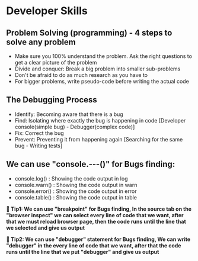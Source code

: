 # Developer Skills

## Problem Solving (programming) - 4 steps to solve any problem

- Make sure you 100% understand the problem. Ask the right questions to get a clear picture of the problem
- Divide and conquer: Break a big problem into smaller sub-problems
- Don't be afraid to do as much research as you have to
- For bigger problems, write pseudo-code before writing the actual code

## The Debugging Process

- Identify: Becoming aware that there is a bug
- Find: Isolating where exactly the bug is happening in code [Developer console(simple bug) - Debugger(complex code)]
- Fix: Correct the bug
- Prevent: Preventing it from happening again [Searching for the same bug - Writing tests]

## We can use "console.---()" for Bugs finding:

- console.log() : Showing the code output in log
- console.warn() : Showing the code output in warn
- console.error() : Showing the code output in error
- console.table() : Showing the code output in table

**📝 Tip1: We can use "breakpoint" for Bugs finding, In the source tab on the "browser inspect" we can select every line of code that we want, after that we must reload browser page, then the code runs until the line that we selected and give us output**

**📝 Tip2: We can use "debugger" statement for Bugs finding, We can write "debugger" in the every line of code that we want, after that the code runs until the line that we put "debugger" and give us output**
